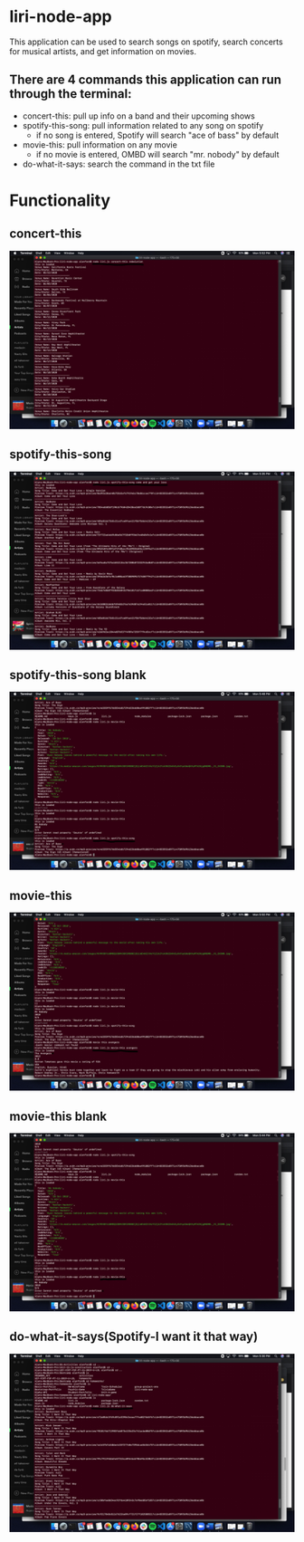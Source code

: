 # liri-node-app

This application can be used to search songs on spotify, search concerts for musical artists, and get information on movies. 

## There are 4 commands this application can run through the terminal:
* concert-this: pull up info on a band and their upcoming shows
* spotify-this-song: pull information related to any song on spotify
  * if no song is entered, Spotify will search "ace of bass" by default
* movie-this: pull information on any movie
  * if no movie is entered, OMBD will search "mr. nobody" by default
* do-what-it-says: search the command in the txt file

# Functionality

## concert-this
![concert-this](/assets/images/concert-this.png)

## spotify-this-song
![spotify-this-song](/assets/images/spotify-song.png)

## spotify-this-song blank
![spotify-this-song blank](/assets/images/spotify-blank.png)

## movie-this
![movie-this](/assets/images/movie-this-movie.png)

## movie-this blank
![movie-this blank](/assets/images/movie-this-blank.png)

## do-what-it-says(Spotify-I want it that way)
![do-what-it-says](/assets/images/do-what-it-says.png)

